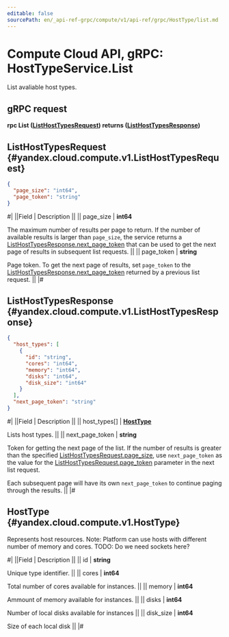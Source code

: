 ```yaml
---
editable: false
sourcePath: en/_api-ref-grpc/compute/v1/api-ref/grpc/HostType/list.md
---
```


# Compute Cloud API, gRPC: HostTypeService.List

List avaliable host types.

## gRPC request

**rpc List ([ListHostTypesRequest](#yandex.cloud.compute.v1.ListHostTypesRequest)) returns ([ListHostTypesResponse](#yandex.cloud.compute.v1.ListHostTypesResponse))**

## ListHostTypesRequest {#yandex.cloud.compute.v1.ListHostTypesRequest}

```json
{
  "page_size": "int64",
  "page_token": "string"
}
```

#|
||Field | Description ||
|| page_size | **int64**

The maximum number of results per page to return. If the number of available
results is larger than `page_size`,
the service returns a [ListHostTypesResponse.next_page_token](#yandex.cloud.compute.v1.ListHostTypesResponse)
that can be used to get the next page of results in subsequent list requests. ||
|| page_token | **string**

Page token. To get the next page of results,
set `page_token` to the [ListHostTypesResponse.next_page_token](#yandex.cloud.compute.v1.ListHostTypesResponse)
returned by a previous list request. ||
|#

## ListHostTypesResponse {#yandex.cloud.compute.v1.ListHostTypesResponse}

```json
{
  "host_types": [
    {
      "id": "string",
      "cores": "int64",
      "memory": "int64",
      "disks": "int64",
      "disk_size": "int64"
    }
  ],
  "next_page_token": "string"
}
```

#|
||Field | Description ||
|| host_types[] | **[HostType](#yandex.cloud.compute.v1.HostType)**

Lists host types. ||
|| next_page_token | **string**

Token for getting the next page of the list. If the number of results is greater than
the specified [ListHostTypesRequest.page_size](#yandex.cloud.compute.v1.ListHostTypesRequest), use `next_page_token` as the value
for the [ListHostTypesRequest.page_token](#yandex.cloud.compute.v1.ListHostTypesRequest) parameter in the next list request.

Each subsequent page will have its own `next_page_token` to continue paging through the results. ||
|#

## HostType {#yandex.cloud.compute.v1.HostType}

Represents host resources.
Note: Platform can use hosts with different number of memory and cores.
TODO: Do we need sockets here?

#|
||Field | Description ||
|| id | **string**

Unique type identifier. ||
|| cores | **int64**

Total number of cores available for instances. ||
|| memory | **int64**

Ammount of memory available for instances. ||
|| disks | **int64**

Number of local disks available for instances ||
|| disk_size | **int64**

Size of each local disk ||
|#